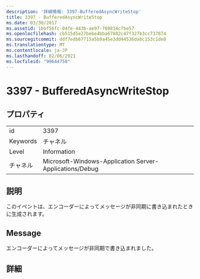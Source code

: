 ```yaml
---
description: '詳細情報: 3397-BufferedAsyncWriteStop'
title: 3397 - BufferedAsyncWriteStop
ms.date: 03/30/2017
ms.assetid: 1bbf56fc-04fe-443b-ae97-769814c7be57
ms.openlocfilehash: cb515d5e27bebe4bba67882c47f327b3cc737874
ms.sourcegitcommit: ddf7edb67715a5b9a45e3dd44536dabc153c1de0
ms.translationtype: MT
ms.contentlocale: ja-JP
ms.lasthandoff: 02/06/2021
ms.locfileid: "99644750"
---
```

# <a name="3397---bufferedasyncwritestop"></a>3397 - BufferedAsyncWriteStop

## <a name="properties"></a>プロパティ  
  
|||  
|-|-|  
|id|3397|  
|Keywords|チャネル|  
|Level|Information|  
|チャネル|Microsoft-Windows-Application Server-Applications/Debug|  
  
## <a name="description"></a>説明  

 このイベントは、エンコーダーによってメッセージが非同期に書き込まれたときに生成されます。  
  
## <a name="message"></a>Message  

 エンコーダーによってメッセージが非同期で書き込まれました。  
  
## <a name="details"></a>詳細

